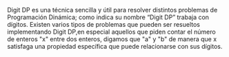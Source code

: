 Digit DP es una técnica sencilla y útil para resolver distintos problemas de Programación Dinámica;
como indica su nombre “Digit DP” trabaja con dígitos.
Existen varios tipos de problemas que pueden ser resueltos implementando Digit DP,en especial aquellos que
piden contar el número de enteros "x" entre dos enteros, digamos que "a" y "b" de manera que
x satisfaga una propiedad específica que puede relacionarse con sus dígitos.
